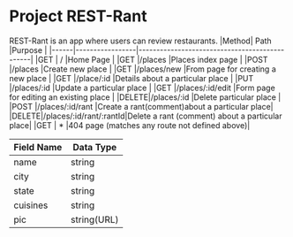 # Project REST-Rant

REST-Rant is an app where users can review restaurants.
|Method|  Path           |Purpose                                        |
|------|-----------------|-----------------------------------------------|
|GET   |  /               |Home Page                                     |
|GET   |/places           |Places index page                             |
|POST  |/places           |Create new place                              |
|GET   |/places/new       |From page for creating a new place            |
|GET   |/place/:id        |Details about a particular place              |
|PUT   |/places/:id       |Update a particular place                     |
|GET   |/places/:id/edit  |Form page for editing an existing place       |
|DELETE|/places/:id       |Delete particular place                       |
|POST  |/places/:id/rant  |Create a rant(comment)about a particular place|
|DELETE|/places/:id/rant/:rantId|Delete a rant (comment) about a particular place|
|GET   |  *                |404 page (matches any route not defined above)|

|Field Name|Data Type|
|-------------|-------------|
|name         |string       |
|city         |string       |
|state        |string       |
|cuisines     |string       |
|pic          |string(URL)  |                                                  